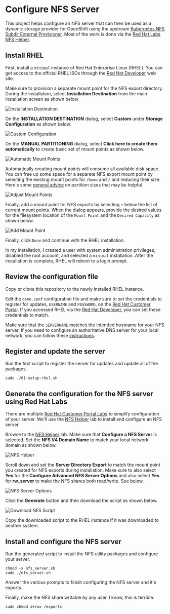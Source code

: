 # Configure NFS Server
This project helps configure an NFS server that can then be used
as a dynamic storage provider for OpenShift using the upstream
[Kubernetes NFS Subdir External Provisioner](https://github.com/kubernetes-sigs/nfs-subdir-external-provisioner).
Most of the work is done via the [Red Hat Labs NFS Helper](https://access.redhat.com/labs/nfshelper/server/).

## Install RHEL
First, install a `minimal` instance of Red Hat Enterprise Linux
(RHEL). You can get access to the official RHEL ISOs through the
[Red Hat Developer](https://developers.redhat.com) web site.

Make sure to provision a separate mount point for the NFS export
directory. During the installation, select __Installation Destination__
from the main installation screen as shown below.

![Installation Destination](/images/installation-destination.png)

On the __INSTALLATION DESTINATION__ dialog, select __Custom__ under
__Storage Configuration__ as shown below.

![Custom Configuration](/images/custom-storage-configuration.png)

On the __MANUAL PARTITIONING__ dialog, select __Click here to create
them automatically__ to create basic set of mount points as shown
below.

![Automatic Mount Points](images/auto-create-mount-points.png)

Automatically creating mount points will consume all available disk
space. You can free up some space for a separate NFS export mount
point by selecting the existing mount points for `/home` and `/`
and reducing their size. Here's some [general advice](https://access.redhat.com/documentation/en-us/red_hat_enterprise_linux/9/html-single/performing_a_standard_rhel_installation/index#advice-on-partitions_partitioning-reference)
on partition sizes that may be helpful.

![Adjust Mount Points](images/adjust-mount-points.png)

Finally, add a mount point for NFS exports by selecting `+` below
the list of current mount points. When the dialog appears, provide
the desired values for the filesystem location of the `Mount Point`
and the `Desired Capacity` as shown below.

![Add Mount Point](images/add-new-mount-point.png)

Finally, click `Done` and continue with the RHEL installation.

In my installation, I created a user with system administration
privileges, disabled the root account, and selected a `minimal`
installation. After the installation is complete, RHEL will reboot
to a login prompt.

## Review the configuration file
Copy or clone this repository to the newly installed RHEL instance.

Edit the `demo.conf` configuration file and make sure to set the
credentials to register for updates, `USERNAME` and `PASSWORD`, on
the [Red Hat Customer Portal](https://access.redhat.com). If you
accessed RHEL via the [Red Hat Developer](https://developers.redhat.com),
you can set these credentials to match.

Make sure that the `SERVERNAME` matches the intended hostname for
your NFS server. If you need to configure an authoritative DNS
server for your local network, you can follow these [instructions](https://github.com/rlucente-se-jboss/configure-caching-dns).

## Register and update the server
Run the first script to register the server for updates and update
all of the packages.

    sudo ./01-setup-rhel.sh

## Generate the configuration for the NFS server using Red Hat Labs
There are multiple [Red Hat Customer Portal Labs](https://access.redhat.com/labs)
to simplify configuration of your server. We'll use the
[NFS Helper](https://access.redhat.com/labs/nfshelper/server/)
lab to install and configure an NFS server.

Browse to the [NFS Helper](https://access.redhat.com/labs/nfshelper/server/)
lab. Make sure that __Configure a NFS Server__ is selected. Set the
__NFS V4 Domain Name__ to match your local network domain as shown
below.

![NFS Helper](images/nfs-helper-main.png)

Scroll down and set the __Server Directory Export__ to match the
mount point you created for NFS exports during installation. Make
sure to also select __Yes__ for the __Configure Advanced NFS Server
Options__ and also select __Yes__ for __rw_server__ to make the NFS
shares both read/write. See below.

![NFS Server Options](images/nfs-server-options.png)

Click the __Generate__ button and then download the script as shown
below.

![Download NFS Script](images/download-nfs-server-script.png)

Copy the downloaded script to the RHEL instance if it was downloaded
to another system.

## Install and configure the NFS server
Run the generated script to install the NFS utility packages and
configure your server.

    chmod +x nfs_server.sh
    sudo ./nfs_server.sh

Answer the various prompts to finish configuring the NFS server and
it's exports.

Finally, make the NFS share writable by any user. I know, this is
terrible.

    sudo chmod a+rwx /exports


